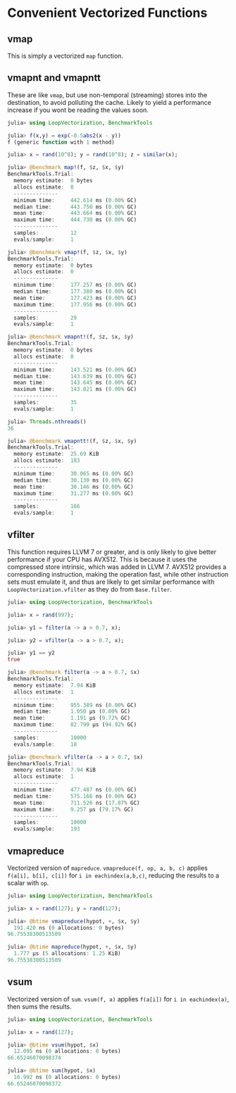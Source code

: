 # Convenient Vectorized Functions

## vmap

This is simply a vectorized `map` function.

## vmapnt and vmapntt

These are like `vmap`, but use non-temporal (streaming) stores into the destination, to avoid polluting the cache. Likely to yield a performance increase if you wont be reading the values soon.
```julia
julia> using LoopVectorization, BenchmarkTools

julia> f(x,y) = exp(-0.5abs2(x - y))
f (generic function with 1 method)

julia> x = rand(10^8); y = rand(10^8); z = similar(x);

julia> @benchmark map!(f, $z, $x, $y)
BenchmarkTools.Trial:
  memory estimate:  0 bytes
  allocs estimate:  0
  --------------
  minimum time:     442.614 ms (0.00% GC)
  median time:      443.750 ms (0.00% GC)
  mean time:        443.664 ms (0.00% GC)
  maximum time:     444.730 ms (0.00% GC)
  --------------
  samples:          12
  evals/sample:     1

julia> @benchmark vmap!(f, $z, $x, $y)
BenchmarkTools.Trial:
  memory estimate:  0 bytes
  allocs estimate:  0
  --------------
  minimum time:     177.257 ms (0.00% GC)
  median time:      177.380 ms (0.00% GC)
  mean time:        177.423 ms (0.00% GC)
  maximum time:     177.956 ms (0.00% GC)
  --------------
  samples:          29
  evals/sample:     1

julia> @benchmark vmapnt!(f, $z, $x, $y)
BenchmarkTools.Trial:
  memory estimate:  0 bytes
  allocs estimate:  0
  --------------
  minimum time:     143.521 ms (0.00% GC)
  median time:      143.639 ms (0.00% GC)
  mean time:        143.645 ms (0.00% GC)
  maximum time:     143.821 ms (0.00% GC)
  --------------
  samples:          35
  evals/sample:     1

julia> Threads.nthreads()
36

julia> @benchmark vmapntt!(f, $z, $x, $y)
BenchmarkTools.Trial:
  memory estimate:  25.69 KiB
  allocs estimate:  183
  --------------
  minimum time:     30.065 ms (0.00% GC)
  median time:      30.130 ms (0.00% GC)
  mean time:        30.146 ms (0.00% GC)
  maximum time:     31.277 ms (0.00% GC)
  --------------
  samples:          166
  evals/sample:     1
```

## vfilter

This function requires LLVM 7 or greater, and is only likely to give better performance if your CPU has AVX512. This is because it uses the compressed store intrinsic, which was added in LLVM 7. AVX512 provides a corresponding instruction, making the operation fast, while other instruction sets must emulate it, and thus are likely to get similar performance with `LoopVectorization.vfilter` as they do from `Base.filter`.

```julia
julia> using LoopVectorization, BenchmarkTools

julia> x = rand(997);

julia> y1 = filter(a -> a > 0.7, x);

julia> y2 = vfilter(a -> a > 0.7, x);

julia> y1 == y2
true

julia> @benchmark filter(a -> a > 0.7, $x)
BenchmarkTools.Trial:
  memory estimate:  7.94 KiB
  allocs estimate:  1
  --------------
  minimum time:     955.389 ns (0.00% GC)
  median time:      1.050 μs (0.00% GC)
  mean time:        1.191 μs (9.72% GC)
  maximum time:     82.799 μs (94.92% GC)
  --------------
  samples:          10000
  evals/sample:     18

julia> @benchmark vfilter(a -> a > 0.7, $x)
BenchmarkTools.Trial:
  memory estimate:  7.94 KiB
  allocs estimate:  1
  --------------
  minimum time:     477.487 ns (0.00% GC)
  median time:      575.166 ns (0.00% GC)
  mean time:        711.526 ns (17.87% GC)
  maximum time:     9.257 μs (79.17% GC)
  --------------
  samples:          10000
  evals/sample:     193
```

## vmapreduce

Vectorized version of `mapreduce`. `vmapreduce(f, op, a, b, c)` applies `f(a[i], b[i], c[i])` for `i in eachindex(a,b,c)`, reducing the results to a scalar with `op`.

```julia
julia> using LoopVectorization, BenchmarkTools

julia> x = rand(127); y = rand(127);

julia> @btime vmapreduce(hypot, +, $x, $y)
  191.420 ns (0 allocations: 0 bytes)
96.75538300513509

julia> @btime mapreduce(hypot, +, $x, $y)
  1.777 μs (5 allocations: 1.25 KiB)
96.75538300513509
```

## vsum

Vectorized version of `sum`. `vsum(f, a)` applies `f(a[i])` for `i in eachindex(a)`, then sums the results.

```julia
julia> using LoopVectorization, BenchmarkTools

julia> x = rand(127);

julia> @btime vsum(hypot, $x)
  12.095 ns (0 allocations: 0 bytes)
66.65246070098374

julia> @btime sum(hypot, $x)
  16.992 ns (0 allocations: 0 bytes)
66.65246070098372
```


